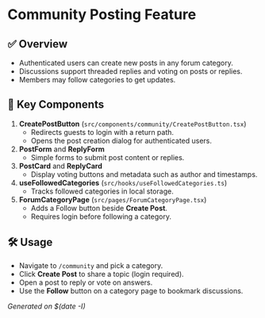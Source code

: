 # Community Posting Feature

## ✅ Overview

- Authenticated users can create new posts in any forum category.
- Discussions support threaded replies and voting on posts or replies.
- Members may follow categories to get updates.

## 🚀 Key Components

1. **CreatePostButton** (`src/components/community/CreatePostButton.tsx`)
   - Redirects guests to login with a return path.
   - Opens the post creation dialog for authenticated users.
2. **PostForm** and **ReplyForm**
   - Simple forms to submit post content or replies.
3. **PostCard** and **ReplyCard**
   - Display voting buttons and metadata such as author and timestamps.
4. **useFollowedCategories** (`src/hooks/useFollowedCategories.ts`)
   - Tracks followed categories in local storage.
5. **ForumCategoryPage** (`src/pages/ForumCategoryPage.tsx`)
   - Adds a Follow button beside **Create Post**.
   - Requires login before following a category.

## 🛠 Usage

- Navigate to `/community` and pick a category.
- Click **Create Post** to share a topic (login required).
- Open a post to reply or vote on answers.
- Use the **Follow** button on a category page to bookmark discussions.

_Generated on $(date -I)_
